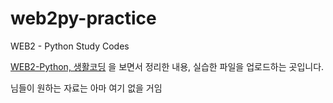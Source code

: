 # web2py-practice
WEB2 - Python Study Codes

[WEB2-Python, 생활코딩](https://opentutorials.org/course/3256) 을 보면서 정리한 내용, 실습한 파일을 업로드하는 곳입니다.

님들이 원하는 자료는 아마 여기 없을 거임
